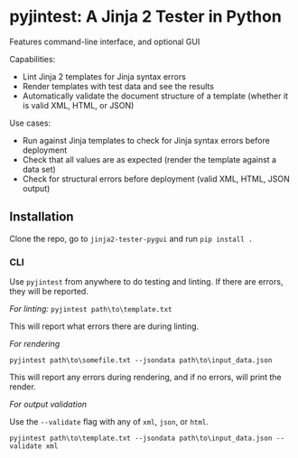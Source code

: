 # pyjintest: A Jinja 2 Tester in Python

Features command-line interface, and optional GUI

Capabilities:

- Lint Jinja 2 templates for Jinja syntax errors
- Render templates with test data and see the results
- Automatically validate the document structure of a template (whether it is valid XML, HTML, or JSON)

Use cases:

- Run against Jinja templates to check for Jinja syntax errors before deployment
- Check that all values are as expected (render the template against a data set)
- Check for structural errors before deployment (valid XML, HTML, JSON output)


## Installation

Clone the repo, go to `jinja2-tester-pygui` and run `pip install .`

### CLI

Use `pyjintest` from anywhere to do testing and linting. If there are errors, they will be reported.

*For linting:*
`pyjintest path\to\template.txt`

This will report what errors there are during linting.

*For rendering*

`pyjintest path\to\somefile.txt --jsondata path\to\input_data.json`
 
This will report any errors during rendering, and if no errors, will print the render.

*For output validation*

Use the `--validate` flag with any of `xml`, `json`, or `html`.

`pyjintest path\to\template.txt --jsondata path\to\input_data.json --validate xml`
